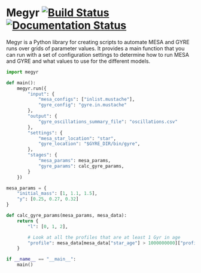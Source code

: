 # Megyr [![Build Status](https://travis-ci.org/ExcaliburZero/megyr.svg?branch=master)](https://travis-ci.org/ExcaliburZero/megyr) [![Documentation Status](https://readthedocs.org/projects/megyr/badge/?version=latest)](https://megyr.readthedocs.io/en/latest/?badge=latest)
Megyr is a Python library for creating scripts to automate MESA and GYRE runs over grids of parameter values. It provides a main function that you can run with a set of configuration settings to determine how to run MESA and GYRE and what values to use for the different models.

```python
import megyr

def main():
    megyr.run({
        "input": {
            "mesa_configs": ["inlist.mustache"],
            "gyre_config": "gyre.in.mustache"
        },
        "output": {
            "gyre_oscillations_summary_file": "oscillations.csv"
        },
        "settings": {
            "mesa_star_location": "star",
            "gyre_location": "$GYRE_DIR/bin/gyre",
        },
        "stages": {
            "mesa_params": mesa_params,
            "gyre_params": calc_gyre_params,
        }
    })

mesa_params = {
    "initial_mass": [1, 1.1, 1.5],
    "y": [0.25, 0.27, 0.32]
}

def calc_gyre_params(mesa_params, mesa_data):
    return {
        "l": [0, 1, 2],

        # Look at all the profiles that are at least 1 Gyr in age
        "profile": mesa_data[mesa_data["star_age"] > 1000000000]["profile"]
    }

if __name__ == "__main__":
    main()
```
